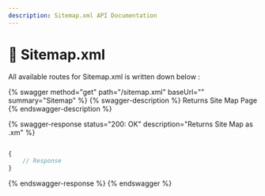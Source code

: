 ```yaml
---
description: Sitemap.xml API Documentation
---
```


# 📃 Sitemap.xml

All available routes for Sitemap.xml is written down below :&#x20;

{% swagger method="get" path="/sitemap.xml" baseUrl="" summary="Sitemap" %}
{% swagger-description %}
Returns Site Map Page 
{% endswagger-description %}

{% swagger-response status="200: OK" description="Returns Site Map as .xm" %}
```javascript

{
    // Response
}
```
{% endswagger-response %}
{% endswagger %}
